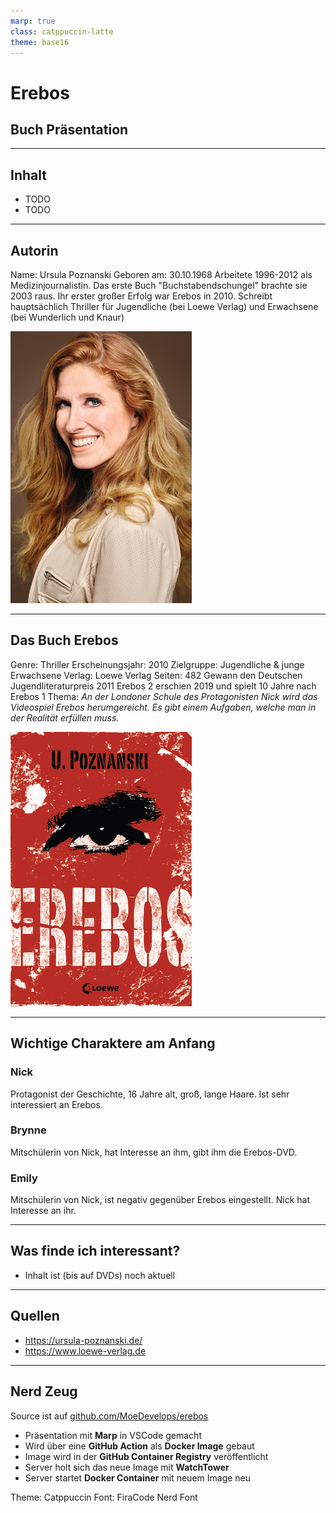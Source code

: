 ```yaml
---
marp: true
class: catppuccin-latte
theme: base16
---
```


# Erebos

## Buch Präsentation

---

## Inhalt

- TODO
- TODO

---

## Autorin

Name: Ursula Poznanski
Geboren am: 30.10.1968
Arbeitete 1996-2012 als Medizinjournalistin.
Das erste Buch "Buchstabendschungel" brachte sie 2003 raus.
Ihr erster großer Erfolg war Erebos in 2010.
Schreibt hauptsächlich Thriller für Jugendliche (bei Loewe Verlag) und Erwachsene (bei Wunderlich und Knaur)

![bg right:30% h:70% grayscale](assets/ursula_poznanski.png)

---

## Das Buch Erebos

Genre: Thriller
Erscheinungsjahr: 2010
Zielgruppe: Jugendliche & junge Erwachsene
Verlag: Loewe Verlag
Seiten: 482
Gewann den Deutschen Jugendliteraturpreis 2011
Erebos 2 erschien 2019 und spielt 10 Jahre nach Erebos 1
Thema: *An der Londoner Schule des Protagonisten Nick wird das Videospiel Erebos herumgereicht. Es gibt einem Aufgaben, welche man in der Realität erfüllen muss.*

![bg right:30% h:70%](assets/cover.png)

---

## Wichtige Charaktere am Anfang

### Nick

Protagonist der Geschichte, 16 Jahre alt, groß, lange Haare.
Ist sehr interessiert an Erebos.

### Brynne

Mitschülerin von Nick, hat Interesse an ihm, gibt ihm die Erebos-DVD.

### Emily

Mitschülerin von Nick, ist negativ gegenüber Erebos eingestellt.
Nick hat Interesse an ihr.

---

## Was finde ich interessant?

- Inhalt ist (bis auf DVDs) noch aktuell

---

## Quellen

- <https://ursula-poznanski.de/>
- <https://www.loewe-verlag.de>

---

## Nerd Zeug

Source ist auf [github.com/MoeDevelops/erebos](https://github.com/MoeDevelops/erebos)

- Präsentation mit **Marp** in VSCode gemacht
- Wird über eine **GitHub Action** als **Docker Image** gebaut
- Image wird in der **GitHub Container Registry** veröffentlicht
- Server holt sich das neue Image mit **WatchTower**
- Server startet **Docker Container** mit neuem Image neu

Theme: Catppuccin
Font: FiraCode Nerd Font
